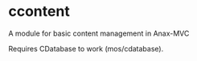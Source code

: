 # ccontent
A module for basic content management in Anax-MVC

Requires CDatabase to work (mos/cdatabase).

##
